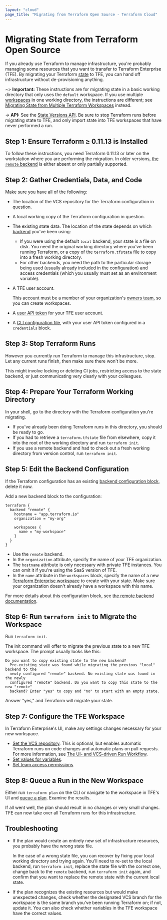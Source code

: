 ```yaml
---
layout: "cloud"
page_title: "Migrating from Terraform Open Source - Terraform Cloud"
---
```


[state]: /docs/state/index.html
[backend]: /docs/backends/index.html
[backend-config]: /docs/backends/config.html
[cli-workspaces]: /docs/state/workspaces.html
[user-token]: ../users-teams-organizations/users.html#api-tokens
[remote-backend]: /docs/backends/types/remote.html
[cli-credentials]: /docs/commands/cli-config.html#credentials
[owners team]: ../users-teams-organizations/teams.html#the-owners-team
[workspaces]: ../workspaces/index.html

# Migrating State from Terraform Open Source

If you already use Terraform to manage infrastructure, you're probably managing some resources that you want to transfer to Terraform Enterprise (TFE). By migrating your Terraform [state][] to TFE, you can hand off infrastructure without de-provisioning anything.

~> **Important:** These instructions are for migrating state in a basic working directory that only uses the `default` workspace. If you use multiple [workspaces][cli-workspaces] in one working directory, the instructions are different; see [Migrating State from Multiple Terraform Workspaces](./workspaces.html) instead.

-> **API:** See the [State Versions API](../api/state-versions.html). Be sure to stop Terraform runs before migrating state to TFE, and only import state into TFE workspaces that have never performed a run.

## Step 1: Ensure Terraform ≥ 0.11.13 is Installed

To follow these instructions, you need Terraform 0.11.13 or later on the workstation where you are performing the migration. In older versions, [the `remote` backend][remote-backend] is either absent or only partially supported.

## Step 2: Gather Credentials, Data, and Code

Make sure you have all of the following:

- The location of the VCS repository for the Terraform configuration in question.
- A local working copy of the Terraform configuration in question.
- The existing state data. The location of the state depends on which [backend][] you've been using:
    - If you were using the default `local` backend, your state is a file on disk. You need the original working directory where you've been running Terraform, or a copy of the `terraform.tfstate` file to copy into a fresh working directory.
    - For other backends, you need the path to the particular storage being used (usually already included in the configuration) and access credentials (which you usually must set as an environment variable).
- A TFE user account.

    This account must be a member of your organization's [owners team][], so you can create workspaces.
- A [user API token][user-token] for your TFE user account.
- A [CLI configuration file][cli-credentials], with your user API token configured in a `credentials` block.

## Step 3: Stop Terraform Runs

However you currently run Terraform to manage this infrastructure, stop. Let any current runs finish, then make sure there won't be more.

This might involve locking or deleting CI jobs, restricting access to the state backend, or just communicating very clearly with your colleagues.

## Step 4: Prepare Your Terraform Working Directory

In your shell, go to the directory with the Terraform configuration you're migrating.

- If you've already been doing Terraform runs in this directory, you should be ready to go.
- If you had to retrieve a `terraform.tfstate` file from elsewhere, copy it into the root of the working directory and run `terraform init`.
- If you use a remote backend and had to check out a fresh working directory from version control, run `terraform init`.

## Step 5: Edit the Backend Configuration

If the Terraform configuration has an existing [backend configuration block][backend-config], delete it now.

Add a new backend block to the configuration:

``` hcl
terraform {
  backend "remote" {
    hostname = "app.terraform.io"
    organization = "my-org"

    workspaces {
      name = "my-workspace"
    }
  }
}
```

- Use the `remote` backend.
- In the `organization` attribute, specify the name of your TFE organization.
- The `hostname` attribute is only necessary with private TFE instances. You can omit it if you're using the SaaS version of TFE.
- In the `name` attribute in the `workspaces` block, specify the name of a new [Terraform Enterprise workspace][workspaces] to create with your state. Make sure your organization doesn't already have a workspace with this name.

For more details about this configuration block, see [the remote backend documentation][remote-backend].

## Step 6: Run `terraform init` to Migrate the Workspace

Run `terraform init`.

The init command will offer to migrate the previous state to a new TFE workspace. The prompt usually looks like this:

```
Do you want to copy existing state to the new backend?
  Pre-existing state was found while migrating the previous "local" backend to the
  newly configured "remote" backend. No existing state was found in the newly
  configured "remote" backend. Do you want to copy this state to the new "remote"
  backend? Enter "yes" to copy and "no" to start with an empty state.
```

Answer "yes," and Terraform will migrate your state.

## Step 7: Configure the TFE Workspace

In Terraform Enterprise's UI, make any settings changes necessary for your new workspace.

- [Set the VCS repository](../workspaces/settings.html#vcs-connection-and-repository). This is optional, but enables automatic Terraform runs on code changes and automatic plans on pull requests. For more information, see [The UI- and VCS-driven Run Workflow](../run/ui.html).
- [Set values for variables](../workspaces/variables.html).
- [Set team access permissions](../workspaces/access.html).

## Step 8: Queue a Run in the New Workspace

Either run `terraform plan` on the CLI or navigate to the workspace in TFE's UI and [queue a plan](../run/ui.html#starting-runs). Examine the results.

If all went well, the plan should result in no changes or very small changes. TFE can now take over all Terraform runs for this infrastructure.

## Troubleshooting

- If the plan would create an entirely new set of infrastructure resources, you probably have the wrong state file.

    In the case of a wrong state file, you can recover by fixing your local working directory and trying again. You'll need to re-set to the local backend, run `terraform init`, replace the state file with the correct one, change back to the `remote` backend, run `terraform init` again, and confirm that you want to replace the remote state with the current local state.
- If the plan recognizes the existing resources but would make unexpected changes, check whether the designated VCS branch for the workspace is the same branch you've been running Terraform on; if not, update it. You can also check whether variables in the TFE workspace have the correct values.
